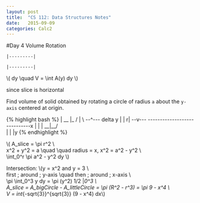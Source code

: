 ```yaml
---
layout: post
title:  "CS 112: Data Structures Notes"
date:   2015-09-09
categories: Calc2
---
```

#Day 4
Volume Rotation

`|---------|` 
					
`|---------|`

\\( dy \quad V = \int A(y) dy \\)

since slice is horizontal

Find volume of solid obtained by rotating a circle of radius `a` about the `y-axis` centered at origin.

{% highlight bash %}
				|
			__	|_
		  /		|	 \    	--^--- delta y 
		 | 		|	 r|		--v---
-----------------------------x
		 |      |    |
		   \__|__/	
				|
				|
				|y
{% endhighlight %}

\\( A_slice = \pi r^2 \\\
x^2 + y^2 = a \quad \quad radius = x, x^2 = a^2 - y^2 \\\
\int_0^r \pi a^2 - y^2 dy \\)

Intersection:
\\(y = x^2 and y = 3 \\\
first \; around \; y-axis \quad then \; around \; x-axis \\\
\pi \int_0^3 y dy = \pi (y^2) 1/2 |_0^3 \\\
A_slice = A_bigCircle - A_littleCircle = \pi (R^2 - r^3) = \pi 9 - x^4 \\\
V = int_{-sqrt{3}}^{sqrt{3}} (9 - x^4) dx\\)




